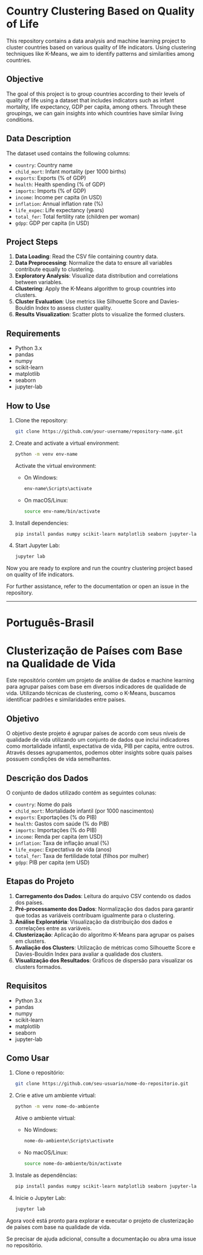 # Country Clustering Based on Quality of Life

This repository contains a data analysis and machine learning project to cluster countries based on various quality of life indicators. Using clustering techniques like K-Means, we aim to identify patterns and similarities among countries.

## Objective

The goal of this project is to group countries according to their levels of quality of life using a dataset that includes indicators such as infant mortality, life expectancy, GDP per capita, among others. Through these groupings, we can gain insights into which countries have similar living conditions.

## Data Description

The dataset used contains the following columns:

- `country`: Country name
- `child_mort`: Infant mortality (per 1000 births)
- `exports`: Exports (% of GDP)
- `health`: Health spending (% of GDP)
- `imports`: Imports (% of GDP)
- `income`: Income per capita (in USD)
- `inflation`: Annual inflation rate (%)
- `life_expec`: Life expectancy (years)
- `total_fer`: Total fertility rate (children per woman)
- `gdpp`: GDP per capita (in USD)

## Project Steps

1. **Data Loading**: Read the CSV file containing country data.
2. **Data Preprocessing**: Normalize the data to ensure all variables contribute equally to clustering.
3. **Exploratory Analysis**: Visualize data distribution and correlations between variables.
4. **Clustering**: Apply the K-Means algorithm to group countries into clusters.
5. **Cluster Evaluation**: Use metrics like Silhouette Score and Davies-Bouldin Index to assess cluster quality.
6. **Results Visualization**: Scatter plots to visualize the formed clusters.

## Requirements

- Python 3.x
- pandas
- numpy
- scikit-learn
- matplotlib
- seaborn
- jupyter-lab

## How to Use

1. Clone the repository:
   ```bash
   git clone https://github.com/your-username/repository-name.git
   ```

2. Create and activate a virtual environment:
   ```bash
   python -m venv env-name
   ```

   Activate the virtual environment:

   - On Windows:
     ```bash
     env-name\Scripts\activate
     ```

   - On macOS/Linux:
     ```bash
     source env-name/bin/activate
     ```

3. Install dependencies:
   ```bash
   pip install pandas numpy scikit-learn matplotlib seaborn jupyter-lab
   ```

4. Start Jupyter Lab:
   ```bash
   jupyter lab
   ```

Now you are ready to explore and run the country clustering project based on quality of life indicators.

For further assistance, refer to the documentation or open an issue in the repository.

---

# Português-Brasil

# Clusterização de Países com Base na Qualidade de Vida 

Este repositório contém um projeto de análise de dados e machine learning para agrupar países com base em diversos indicadores de qualidade de vida. Utilizando técnicas de clustering, como o K-Means, buscamos identificar padrões e similaridades entre países.

## Objetivo

O objetivo deste projeto é agrupar países de acordo com seus níveis de qualidade de vida utilizando um conjunto de dados que inclui indicadores como mortalidade infantil, expectativa de vida, PIB per capita, entre outros. Através desses agrupamentos, podemos obter insights sobre quais países possuem condições de vida semelhantes.

## Descrição dos Dados

O conjunto de dados utilizado contém as seguintes colunas:

- `country`: Nome do país
- `child_mort`: Mortalidade infantil (por 1000 nascimentos)
- `exports`: Exportações (% do PIB)
- `health`: Gastos com saúde (% do PIB)
- `imports`: Importações (% do PIB)
- `income`: Renda per capita (em USD)
- `inflation`: Taxa de inflação anual (%)
- `life_expec`: Expectativa de vida (anos)
- `total_fer`: Taxa de fertilidade total (filhos por mulher)
- `gdpp`: PIB per capita (em USD)

## Etapas do Projeto

1. **Carregamento dos Dados**: Leitura do arquivo CSV contendo os dados dos países.
2. **Pré-processamento dos Dados**: Normalização dos dados para garantir que todas as variáveis contribuam igualmente para o clustering.
3. **Análise Exploratória**: Visualização da distribuição dos dados e correlações entre as variáveis.
4. **Clusterização**: Aplicação do algoritmo K-Means para agrupar os países em clusters.
5. **Avaliação dos Clusters**: Utilização de métricas como Silhouette Score e Davies-Bouldin Index para avaliar a qualidade dos clusters.
6. **Visualização dos Resultados**: Gráficos de dispersão para visualizar os clusters formados.

## Requisitos

- Python 3.x
- pandas
- numpy
- scikit-learn
- matplotlib
- seaborn
- jupyter-lab

## Como Usar

1. Clone o repositório:
   ```bash
   git clone https://github.com/seu-usuario/nome-do-repositorio.git
   ```

2. Crie e ative um ambiente virtual:
   ```bash
   python -m venv nome-do-ambiente
   ```
   
   Ative o ambiente virtual:

   - No Windows:
     ```bash
     nome-do-ambiente\Scripts\activate
     ```
   
   - No macOS/Linux:
     ```bash
     source nome-do-ambiente/bin/activate
     ```

3. Instale as dependências:
   ```bash
   pip install pandas numpy scikit-learn matplotlib seaborn jupyter-lab
   ```

4. Inicie o Jupyter Lab:
   ```bash
   jupyter lab
   ```

Agora você está pronto para explorar e executar o projeto de clusterização de países com base na qualidade de vida.

Se precisar de ajuda adicional, consulte a documentação ou abra uma issue no repositório.
